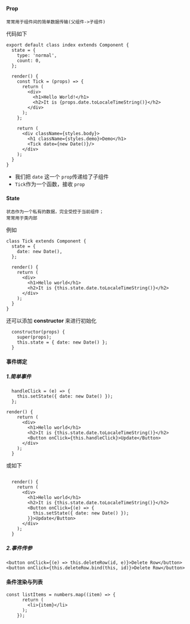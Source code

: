 #### Prop

```
常常用于组件间的简单数据传输(父组件->子组件)
```

代码如下

```react
export default class index extends Component {
  state = {
    type: 'normal',
    count: 0,
  };

  render() {
    const Tick = (props) => {
      return (
        <div>
          <h1>Hello World!</h1>
          <h2>It is {props.date.toLocaleTimeString()}</h2>
        </div>
      );
    };

    return (
      <div className={styles.body}>
        <h1 className={styles.demo}>Demo</h1>
        <Tick date={new Date()}/>
      </div>
    );
  }
}
```

- 我们把 `date` 这一个 `prop`传递给了子组件
- `Tick`作为一个函数，接收 `prop`

#### State

```
状态作为一个私有的数据，完全受控于当前组件；
常常用于类内部
```

例如

```react
class Tick extends Component {
  state = {
    date: new Date(),
  };

  render() {
    return (
      <div>
        <h1>Hello world</h1>
        <h2>It is {this.state.date.toLocaleTimeString()}</h2>
      </div>
    );
  }
}
```

还可以添加 **constructor** 来进行初始化

```react
  constructor(props) {
    super(props);
    this.state = { date: new Date() };
  }
```

#### 事件绑定

##### 1.简单事件

```react
  handleClick = (e) => {
    this.setState({ date: new Date() });
  };

render() {
    return (
      <div>
        <h1>Hello world</h1>
        <h2>It is {this.state.date.toLocaleTimeString()}</h2>
        <Button onClick={this.handleClick}>Update</Button>
      </div>
    );
  }
```

或如下

```react

  render() {
    return (
      <div>
        <h1>Hello world</h1>
        <h2>It is {this.state.date.toLocaleTimeString()}</h2>
        <Button onClick={(e) => {
          this.setState({ date: new Date() });
        }}>Update</Button>
      </div>
    );
  }
```

##### 2.事件传参

```react
<button onClick={(e) => this.deleteRow(id, e)}>Delete Row</button>
<button onClick={this.deleteRow.bind(this, id)}>Delete Row</button>
```

#### 条件渲染与列表

```react
const listItems = numbers.map((item) => {
      return (
        <li>{item}</li>
      );
    });
```

